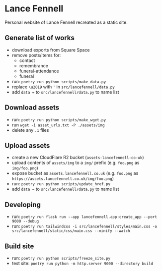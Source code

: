 # Lance Fennell

Personal website of Lance Fennell recreated as a static site.

## Generate list of works

- download exports from Square Space
- remove posts/items for:
  - contact
  - remembrance
  - funeral-attendance
  - funeral
- run: `poetry run python scripts/make_data.py`
- replace `\u2019` with `'` in `src/lancefennell/data.py`
- add `data =` to `src/lancefennell/data.py` to name list

## Download assets

- run: `poetry run python scripts/make_wget.py`
- run `wget -i asset_urls.txt -P ./assets/img`
- delete any `.1` files

## Upload assets

- create a new CloudFlare R2 bucket (`assets-lancefennell-co-uk`)
- upload contents of `assets/img` to a `img/` prefix (e.g. `foo.png` as `img/foo.png`)
- expose bucket as `assets.lancefennell.co.uk` (e.g. `foo.png` as `https://assets.lancefennell.co.uk/img/foo.png`)
- run: `poetry run python scripts/update_href.py`
- add `data =` to `src/lancefennell/data.py` to name list

## Developing

- run: `poetry run flask run --app lancefennell.app:create_app --port 9000 --debug`
- run: `poetry run tailwindcss -i src/lancefennell/styles/main.css -o src/lancefennell/static/css/main.css --minify --watch`

## Build site

- run: `poetry run python scripts/freeze_site.py`
- test site: `poetry run python -m http.server 9000 --directory build`